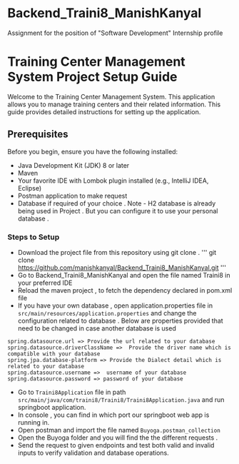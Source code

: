 # Backend_Traini8_ManishKanyal
Assignment for the position of "Software Development" Internship profile

# Training Center Management System Project Setup Guide

Welcome to the Training Center Management System. This application allows you to manage training centers and their related information. This guide provides detailed instructions for setting up the application.

## Prerequisites
Before you begin, ensure you have the following installed:

* Java Development Kit (JDK) 8 or later
* Maven 
* Your favorite IDE with Lombok plugin installed (e.g., IntelliJ IDEA, Eclipse)
* Postman application to make request
* Database if required of your choice . 
  Note - H2 database is already being used in Project . But you can configure it to use your personal database .

### Steps to Setup
* Download the project file from this repository using git clone .
  '''
  git clone https://github.com/manishkanyal/Backend_Traini8_ManishKanyal.git
  '''
* Go to  Backend_Traini8_ManishKanyal and open the file named Traini8 in your preferred IDE 
* Reload the maven project , to fetch the dependency declared in pom.xml file
* If you have your own database , open application.properties file in `src/main/resources/application.properties` and change the configuration related to database . Below are properties provided that need to be changed in case another database is used
```
spring.datasource.url => Provide the url related to your database
spring.datasource.driverClassName =>  Provide the driver name which is compatible with your database
spring.jpa.database-platform => Provide the Dialect detail which is related to your database
spring.datasource.username =>  username of your database
spring.datasource.password => password of your database
```

* Go to `Traini8Application` file  in path `src/main/java/com/traini8/Traini8/Traini8Application.java` and run springboot application.
* In console , you can find in which port our springboot web app is running in.
* Open postman and import the file named `Buyoga.postman_collection` 
* Open the Buyoga folder and you will find the the different requests .
* Send the request to given endpoints and test both valid and invalid inputs to verify validation and database operations.
    


